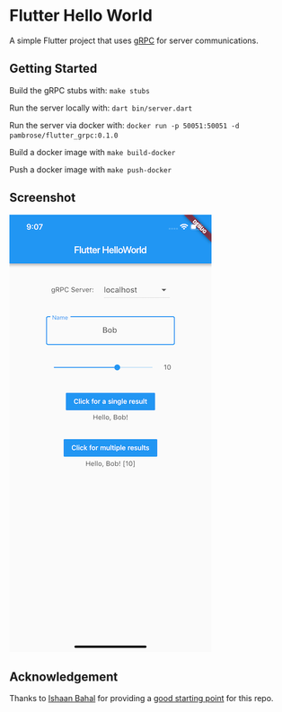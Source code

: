 # Flutter Hello World

A simple Flutter project that uses [gRPC](https://grpc.io) for server communications.

## Getting Started

Build the gRPC stubs with: `make stubs`

Run the server locally with: `dart bin/server.dart`

Run the server via docker with: `docker run -p 50051:50051 -d pambrose/flutter_grpc:0.1.0`

Build a docker image with `make build-docker`

Push a docker image with `make push-docker`

## Screenshot

![screenshot](https://github.com/athenian-programming/flutter_grpc/raw/master/docs/SimulatorScreenshot.png "Flutter Hello World Screenshot")

## Acknowledgement

Thanks to [Ishaan Bahal](https://medium.com/@ishaanbahal) for providing a [good starting point](https://medium.com/flutter-community/flutter-grpc-810f87612c6d) for this repo.